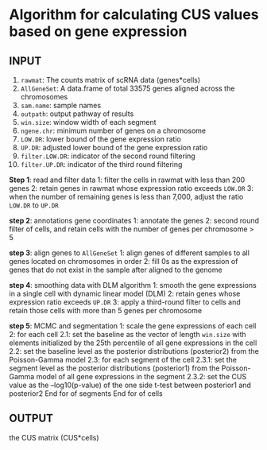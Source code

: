 # Algorithm for calculating CUS values based on gene expression
                                                                               
## INPUT
1. `rawmat`: The counts matrix of scRNA data (genes*cells)
2. `AllGeneSet`: A data.frame of total 33575 genes aligned across the chromosomes
3. `sam.name`: sample names
4. `outpath`: output pathway of results
5. `win.size`: window width of each segment
6. `ngene.chr`: minimum number of genes on a chromosome
7. `LOW.DR`: lower bound of the gene expression ratio
8. `UP.DR`: adjusted lower bound of the gene expression ratio
9. `filter.LOW.DR`: indicator of the second round filtering
10. `filter.UP.DR`: indicator of the third round filtering

**Step 1**: read and filter data
1: filter the cells in rawmat with less than 200 genes
2: retain genes in rawmat whose expression ratio exceeds `LOW.DR`
3: when the number of remaining genes is less than 7,000, adjust the ratio `LOW.DR` to `UP.DR`

**step 2**: annotations gene coordinates
1: annotate the genes
2: second round filter of cells, and retain cells with the number of genes per chromosome > 5

**step 3**: align genes to `AllGeneSet`
1: align genes of different samples to all genes located on chromosomes in order
2: fill 0s as the expression of genes that do not exist in the sample after aligned to the genome

**step 4**: smoothing data with DLM algorithm
1: smooth the gene expressions in a single cell with dynamic linear model (DLM)
2: retain genes whose expression ratio exceeds `UP.DR`
3: apply a third-round filter to cells and retain those cells with more than 5 genes per chromosome

**step 5**: MCMC and segmentation
1: scale the gene expressions of each cell
2: for each cell 
2.1: set the baseline as the vector of length `win.size` with elements initialized by the 25th percentile of all gene expressions in the cell
2.2: set the baseline level as the posterior distributions (posterior2) from the Poisson-Gamma model
2.3: for each segment of the cell
2.3.1: set the segment level as the posterior distributions (posterior1) from the Poisson-Gamma model of all gene expressions in the segment
2.3.2: set the CUS value as the –log10(p-value) of the one side t-test between posterior1 and posterior2
     End for of segments
End for of cells


## OUTPUT 
the CUS matrix (CUS*cells)                                                 






